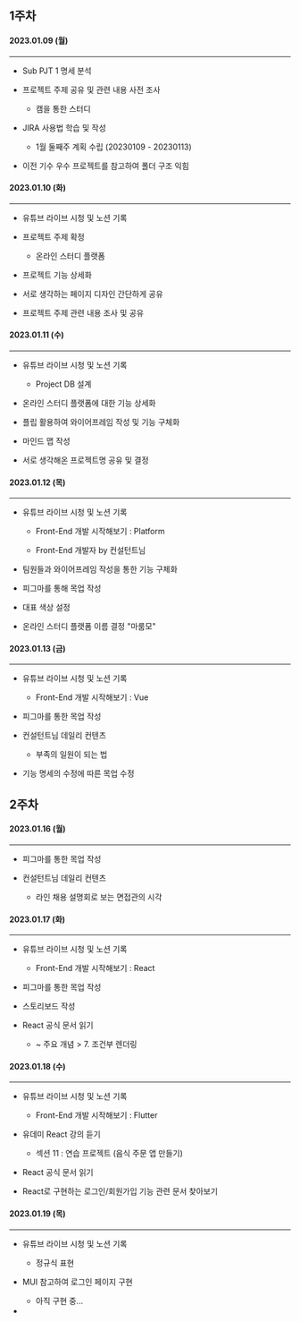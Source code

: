 ## 1주차

#### 2023.01.09 (월)

------------------------------

- Sub PJT 1 명세 분석

- 프로젝트 주제 공유 및 관련 내용 사전 조사
  
  - 캠을 통한 스터디

- JIRA 사용법 학습 및 작성
  
  - 1월 둘째주 계획 수립 (20230109 - 20230113) 

- 이전 기수 우수 프로젝트를 참고하여 폴더 구조 익힘

#### 

#### 2023.01.10 (화)

----------------------

- 유튜브 라이브 시청 및 노션 기록

- 프로젝트 주제 확정
  
  - 온라인 스터디 플랫폼

- 프로젝트 기능 상세화

- 서로 생각하는 페이지 디자인 간단하게 공유

- 프로젝트 주제 관련 내용 조사 및 공유

#### 

#### 2023.01.11 (수)

---------------

- 유튜브 라이브 시청 및 노션 기록
  
  - Project DB 설계

- 온라인 스터디 플랫폼에 대한 기능 상세화

- 플립 활용하여 와이어프레임 작성 및 기능 구체화

- 마인드 맵 작성

- 서로 생각해온 프로젝트명 공유 및 결정

#### 

#### 2023.01.12 (목)

------------

- 유튜브 라이브 시청 및 노션 기록
  
  - Front-End 개발 시작해보기 : Platform
  
  - Front-End 개발자 by 컨설턴트님

- 팀원들과 와이어프레임 작성을 통한 기능 구체화

- 피그마를 통해 목업 작성

- 대표 색상 설정

- 온라인 스터디 플랫폼 이름 결정 "마룸모"

#### 

#### 2023.01.13 (금)

------

- 유튜브 라이브 시청 및 노션 기록
  
  - Front-End 개발 시작해보기 : Vue

- 피그마를 통한 목업 작성

- 컨설턴트님 데일리 컨텐츠 
  
  - 부족의 일원이 되는 법

- 기능 명세의 수정에 따른 목업 수정

## 

## 2주차

#### 2023.01.16 (월)

------

- 피그마를 통한 목업 작성

- 컨설턴트님 데일리 컨텐츠
  
  - 라인 채용 설명회로 보는 면접관의 시각

#### 

#### 2023.01.17 (화)

---

- 유튜브 라이브 시청 및 노션 기록
  
  - Front-End 개발 시작해보기 : React

- 피그마를 통한 목업 작성

- 스토리보드 작성

- React 공식 문서 읽기
  
  - ~ 주요 개념 > 7. 조건부 렌더링

#### 

#### 2023.01.18 (수)

-----

- 유튜브 라이브 시청 및 노션 기록
  
  - Front-End 개발 시작해보기 : Flutter

- 유데미 React 강의 듣기
  
  - 섹션 11 : 연습 프로젝트 (음식 주문 앱 만들기)

- React 공식 문서 읽기

- React로 구현하는 로그인/회원가입 기능 관련 문서 찾아보기 





#### 2023.01.19 (목)

-----

- 유튜브 라이브 시청 및 노션 기록
  
  - 정규식 표현

- MUI 참고하여 로그인 페이지 구현
  
  - 아직 구현 중...

- 
